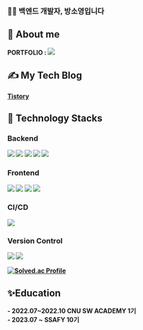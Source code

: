 ### 👨‍💻 백엔드 개발자, 방소영입니다 ### 
<h2 align="left">👋 About me</h2>
<P> <strong> PORTFOLIO </string> : 
<a href="#">
<img src="https://img.shields.io/badge/Notion-000000?style=flat&logo=Notion&logoColor=white"/></P>
</a>

## ✍ My Tech Blog
<a href="#">
Tistory
</a>

## 🔨 Technology Stacks

### Backend
<img src="https://img.shields.io/badge/java-%23ED8B00.svg?style=flat&logo=java&logoColor=white"/>
<img src="https://img.shields.io/badge/Spring-6DB33F?style=flat&logo=Spring&logoColor=white">
<img src="https://img.shields.io/badge/springboot-6DB33F?style=flat&logo=springboot&logoColor=white">
<img src="https://img.shields.io/badge/mysql-4479A1?style=flat&logo=mysql&logoColor=white">
<img src="https://img.shields.io/badge/node.js-6DA55F?style=flat&logo=node.js&logoColor=white">

### Frontend
<span><img src="https://img.shields.io/badge/HTML-e34f26?style=flat&logo=html5&logoColor=white"/></span>
<span><img src="https://img.shields.io/badge/CSS-1572b6?style=flat&logo=css3&logoColor=white"/></span>
<span><img src="https://img.shields.io/badge/JavaScript-dbab09?style=flat&logo=javascript&logoColor=white"/></span>
<span>
<img src="https://img.shields.io/badge/vuejs-%2335495e.svg?style=flat&logo=vuedotjs&logoColor=%234FC08D"/></span>
### CI/CD
<span>
 <img src="https://img.shields.io/badge/jenkins-%232C5263.svg?style=flat&logo=jenkins&logoColor=white"/>
</span>

### Version Control
<span><img src="https://img.shields.io/badge/Git-f05032?style=flat&logo=git&logoColor=white"/></span>
<span><img src="https://img.shields.io/badge/GitHub-181717?style=flat&logo=github&logoColor=white"/></span>

[![Solved.ac Profile](http://mazassumnida.wtf/api/v2/generate_badge?boj=blacklabf)](https://solved.ac/blacklabf/)

<h2 align="left"> ✨Education</h2>
-  2022.07~2022.10 CNU SW ACADEMY 1기 </br>
- 2023.07 ~ SSAFY 10기 

